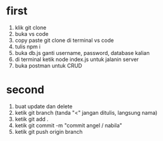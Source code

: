 
# first 

1. klik git clone
2. buka vs code 
3. copy paste git clone di terminal vs code 
4. tulis npm i 
5. buka db.js ganti username, password, database kalian
5. di terminal ketik node index.js untuk jalanin server
6. buka postman untuk CRUD 


# second
1. buat update dan delete
2. ketik git branch <namakalian>  (tanda "<" jangan ditulis, langsung nama)
3. ketik git add .
4. ketik git commit -m "commit angel / nabila"
5. ketik git push origin  branch <namakalian>  

